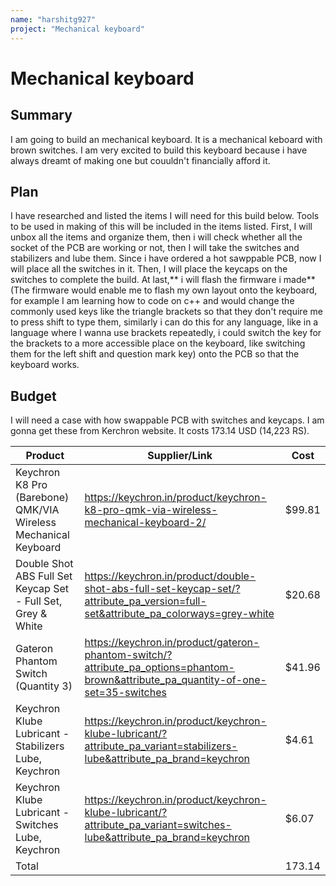 ```yaml
---
name: "harshitg927"
project: "Mechanical keyboard"
---
```


# Mechanical keyboard

## Summary

I am going to build an mechanical keyboard. It is a mechanical keboard with brown switches. I am very excited to build this keyboard because i have always dreamt of making one but couuldn't financially afford it.

## Plan

I have researched and listed the items I will need for this build below. Tools to be used in making of this will be included in the items listed. First, I will unbox all the items and organize them, then i will check whether all the socket of the PCB are working or not, then I will take the switches and stabilizers and lube them. Since i have ordered a hot sawppable PCB, now I will place all the switches in it. Then, I will place the keycaps on the switches to complete the build. At last,** i will flash the firmware i made** (The firmware would enable me to flash my own layout onto the keyboard, for example I am learning how to code on c++ and would change the commonly used keys like the triangle brackets so that they don't require me to press shift to type them, similarly i can do this for any language, like in a language where I wanna use brackets repeatedly, i could switch the key for the brackets to a more accessible place on the keyboard, like switching them for the left shift and question mark key) onto the PCB so that the keyboard works.

## Budget

I will need a case with how swappable PCB with switches and keycaps. I am gonna get these from Kerchron website. It costs 173.14 USD (14,223 RS). 

| Product                                                         | Supplier/Link                                                                                                                       | Cost   |
| --------------------------------------------------------------- | ----------------------------------------------------------------------------------------------------------------------------------- | ------ |
| Keychron K8 Pro (Barebone) QMK/VIA Wireless Mechanical Keyboard | https://keychron.in/product/keychron-k8-pro-qmk-via-wireless-mechanical-keyboard-2/                                                 | $99.81 |
| Double Shot ABS Full Set Keycap Set - Full Set, Grey & White    | https://keychron.in/product/double-shot-abs-full-set-keycap-set/?attribute_pa_version=full-set&attribute_pa_colorways=grey-white    | $20.68 |
| Gateron Phantom Switch (Quantity 3)                             | https://keychron.in/product/gateron-phantom-switch/?attribute_pa_options=phantom-brown&attribute_pa_quantity-of-one-set=35-switches | $41.96 |
| Keychron Klube Lubricant - Stabilizers Lube, Keychron           | https://keychron.in/product/keychron-klube-lubricant/?attribute_pa_variant=stabilizers-lube&attribute_pa_brand=keychron             | $4.61  |
| Keychron Klube Lubricant - Switches Lube, Keychron              | https://keychron.in/product/keychron-klube-lubricant/?attribute_pa_variant=switches-lube&attribute_pa_brand=keychron                | $6.07  |
| Total                                                           |                                                                                                                                     | 173.14 |
